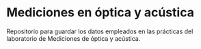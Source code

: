 # Mediciones en óptica y acústica
Repositorio para guardar los datos empleados en las prácticas del laboratorio de Mediciones de óptica y acústica.
